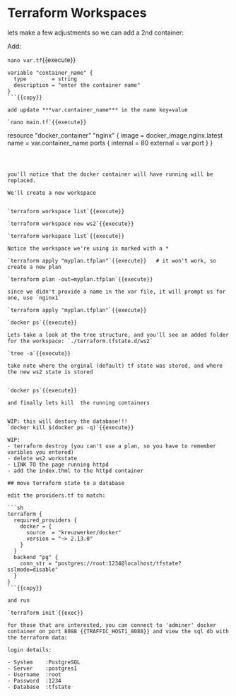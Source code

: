 # Terraform Workspaces

lets make a few adjustments so we can add a 2nd container:   

Add:

`nano var.tf`{{execute}}

```
variable "container_name" {
  type        = string
  description = "enter the container name"
}
```{{copy}}

add update ***var.container_name*** in the name key=value

`nano main.tf`{{execute}}

```
resource "docker_container" "nginx" {
  image = docker_image.nginx.latest
  name  = var.container_name
  ports {
    internal = 80
    external = var.port
  }
}
```{{copy}}



you'll notice that the docker container will have running will be replaced.

We'll create a new workspace


`terraform workspace list`{{execute}}

`terraform workspace new ws2`{{execute}}

`terraform workspace list`{{execute}}

Notice the workspace we're using is marked with a *

`terraform apply "myplan.tfplan"`{{execute}}   # it won't work, so create a new plan

`terraform plan -out=myplan.tfplan`{{execute}}

since we didn't provide a name in the var file, it will prompt us for one, use `nginx1`

`terraform apply "myplan.tfplan"`{{execute}}

`docker ps`{{execute}}  

Lets take a look at the tree structure, and you'll see an added folder for the workspace: `./terraform.tfstate.d/ws2`  

`tree -a`{{execute}}

take note where the orginal (default) tf state was stored, and where the new ws2 state is stored
 

`docker ps`{{execute}}

and finally lets kill  the running containers


WIP: this will destory the database!!!
`docker kill $(docker ps -q)`{{execute}}

WIP:
- terraform destroy (you can't use a plan, so you have to remember varibles you entered)
- delete ws2 workstate
- LINK TO the page running httpd
- add the index.thml to the httpd container

## move terraform state to a database

edit the providers.tf to match:

```sh
terraform {
  required_providers {
    docker = {
      source  = "kreuzwerker/docker"
      version = "~> 2.13.0"
    }
  }
  backend "pg" {
    conn_str = "postgres://root:1234@localhost/tfstate?sslmode=disable"
  }
}
```{{copy}}

and run 

`terraform init`{{exec}}

for those that are interested, you can connect to 'adminer' docker container on port 8088 {{TRAFFIC_HOST1_8088}} and view the sql db with the terraform data:

login details:

- System	:PostgreSQL
- Server	:postgres1
- Username	:root
- Password	:1234
- Database	:tfstate

 
